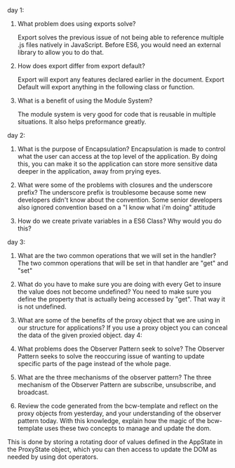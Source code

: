 day 1: 
1. What problem does using exports solve?
    
    Export solves the previous issue of not being able to reference multiple .js files natively in 
    JavaScript. Before ES6, you would need an external library to allow you to do that. 

2. How does export differ from export default?
    
    Export will export any features declared earlier in the document. Export Default will export anything in the following class or function.


3. What is a benefit of using the Module System?
    
    The module system is very good for code that is reusable in multiple situations. It also helps preformance greatly. 

day 2: 
1. What is the purpose of Encapsulation?
    Encapsulation is made to control what the user can access at the top level of the application. By doing this, you can make it so the application can store more sensitive data deeper in the application, away from prying eyes. 

2. What were some of the problems with closures and the underscore prefix?
    The underscore prefix is troublesome because some new developers didn't know about the convention. Some senior developers also ignored convention based on a "I know what i'm doing" attitude

3. How do we create private variables in a ES6 Class? Why would you do this?

day 3:
1. What are the two common operations that we will set in the handler?
    The two common operations that will be set in that handler are "get" and "set" 
2. What do you have to make sure you are doing with every Get to insure the value does not become undefined?
    You need to make sure you define the property that is actually being accessed by "get". That way it is not undefined.

3. What are some of the benefits of the proxy object that we are using in our structure for applications?
    If you use a proxy object you can conceal the data of the given proxied object. 
day 4: 
1. What problems does the Observer Pattern seek to solve?
    The Observer Pattern seeks to solve the reoccuring issue of wanting to update specific parts of the page instead of the whole page. 
2. What are the three mechanisms of the observer pattern?
    The three mechanism of the Observer Pattern are subscribe, unsubscribe, and broadcast. 
3. Review the code generated from the bcw-template and reflect on the proxy objects from yesterday, and your understanding of the observer pattern today. With this knowledge, explain how the magic of the bcw-template uses these two concepts to manage and update the dom.

This is done by storing a rotating door of values defined in the AppState in the ProxyState object, which you can then access to update the DOM as needed by using dot operators.